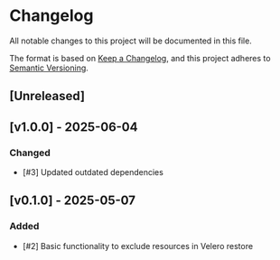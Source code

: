 # Changelog

All notable changes to this project will be documented in this file.

The format is based on [Keep a Changelog](https://keepachangelog.com/en/1.1.0/),
and this project adheres to [Semantic Versioning](https://semver.org/spec/v2.0.0.html).

## [Unreleased]

## [v1.0.0] - 2025-06-04
### Changed
- [#3] Updated outdated dependencies

## [v0.1.0] - 2025-05-07
### Added
- [#2] Basic functionality to exclude resources in Velero restore